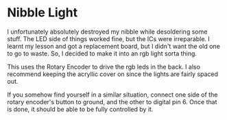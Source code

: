 # Nibble Light

I unfortunately absolutely destroyed my nibble while desoldering some stuff. The LED side of things worked fine, but the ICs were irreparable. I learnt my lesson and got a replacement board, but I didn't want the old one to go to waste. So, I decided to make it into an rgb light sorta thing.

This uses the Rotary Encoder to drive the rgb leds in the back. I also recommend keeping the acryllic cover on since the lights are fairly spaced out.

If you somehow find yourself in a similar situation, connect one side of the rotary encoder's button to ground, and the other to digital pin 6. Once that is done, it should be able to be fully controlled by it.
